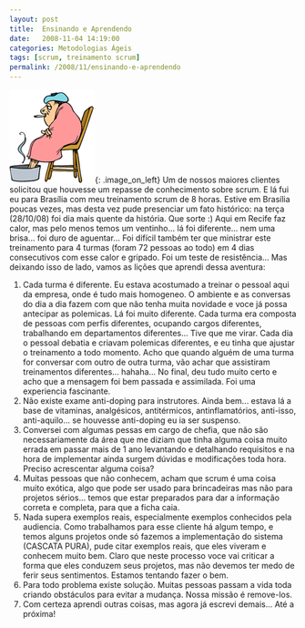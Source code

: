 ```yaml
---
layout: post
title:  Ensinando e Aprendendo
date:   2008-11-04 14:19:00
categories: Metodologias Ágeis
tags: [scrum, treinamento scrum]
permalink: /2008/11/ensinando-e-aprendendo
---
```


![resfriado](/assets/images/2008/cold-flu.gif){: .image_on_left} Um de nossos maiores clientes solicitou que houvesse um repasse de conhecimento sobre scrum. E lá fui eu para Brasília com meu treinamento scrum de 8 horas. Estive em Brasília poucas vezes, mas desta vez pude presenciar um fato histórico: na terça (28/10/08) foi dia mais quente da história. Que sorte :) Aqui em Recife faz calor, mas pelo menos temos um ventinho... lá foi diferente... nem uma brisa... foi duro de aguentar... Foi difícil também ter que ministrar este treinamento para 4 turmas (foram 72 pessoas ao todo) em 4 dias consecutivos com esse calor e gripado. Foi um teste de resistência... Mas deixando isso de lado, vamos as lições que aprendi dessa aventura:

1. Cada turma é diferente. Eu estava acostumado a treinar o pessoal aqui da empresa, onde é tudo mais homogeneo. O ambiente e as conversas do dia a dia fazem com que não tenha muita novidade e voce já possa antecipar as polemicas. Lá foi muito diferente. Cada turma era composta de pessoas com perfis diferentes, ocupando cargos diferentes, trabalhando em departamentos diferentes... Tive que me virar. Cada dia o pessoal debatia e criavam polemicas diferentes, e eu tinha que ajustar o treinamento a todo momento. Acho que quando alguém de uma turma for conversar com outro de outra turma, vão achar que assistiram treinamentos diferentes... hahaha... No final, deu tudo muito certo e acho que a mensagem foi bem passada e assimilada. Foi uma experiencia fascinante.
2. Não existe exame anti-doping para instrutores. Ainda bem... estava lá a base de vitaminas, analgésicos, antitérmicos, antinflamatórios, anti-isso, anti-aquilo... se houvesse anti-doping eu ia ser suspenso.
3. Conversei com algumas pessas em cargo de chefia, que não são necessariamente da área que me diziam que tinha alguma coisa muito errada em passar mais de 1 ano levantando e detalhando requisitos e na hora de implementar ainda surgem dúvidas e modificações toda hora. Preciso acrescentar alguma coisa?
4. Muitas pessoas que não conhecem, acham que scrum é uma coisa muito exótica, algo que pode ser usado para brincadeiras mas não para projetos sérios... temos que estar preparados para dar a informação correta e completa, para que a ficha caia.
5. Nada supera exemplos reais, especialmente exemplos conhecidos pela audiencia. Como trabalhamos para esse cliente há algum tempo, e temos alguns projetos onde só fazemos a implementação do sistema (CASCATA PURA), pude citar exemplos reais, que eles viveram e conhecem muito bem. Claro que neste processo voce vai criticar a forma que eles conduzem seus projetos, mas não devemos ter medo de ferir seus sentimentos. Estamos tentando fazer o bem.
6. Para todo problema existe solução. Muitas pessoas passam a vida toda criando obstáculos para evitar a mudança. Nossa missão é remove-los.
7. Com certeza aprendi outras coisas, mas agora já escrevi demais... Até a próxima!